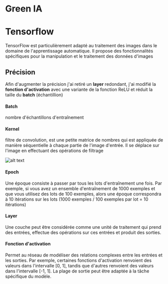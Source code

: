 # Green IA

# Tensorflow
TensorFlow est particulièrement adapté au traitement des images dans le domaine de l'apprentissage automatique. Il propose des fonctionnalités spécifiques pour la manipulation et le traitement des données d'images

## Précision
Afin d'augmenter la précision j'ai retiré un <strong>layer</strong> redondant, j'ai modifié la <strong>fonction d'activation</strong> avec une variante de la fonction ReLU et réduit la taille du <strong>batch</strong> (échantillion)


#### Batch
nombre d'échantillons d'entraînement

#### Kernel
filtre de convolution, est une petite matrice de nombres qui est appliquée de manière séquentielle à chaque partie de l'image d'entrée. Il se déplace sur l'image en effectuant des opérations de filtrage

![alt text](https://i.ibb.co/xHJhm2p/Capture-d-e-cran-2023-06-19-a-13-41-08.jpg)

#### Epoch
Une époque consiste à passer par tous les lots d'entraînement une fois. Par exemple, si vous avez un ensemble d'entraînement de 1000 exemples et que vous utilisez des lots de 100 exemples, alors une époque correspondra à 10 itérations sur les lots (1000 exemples / 100 exemples par lot = 10 itérations)

#### Layer
Une couche peut être considérée comme une unité de traitement qui prend des entrées, effectue des opérations sur ces entrées et produit des sorties.

#### Fonction d'activation

Permet au réseau de modéliser des relations complexes entre les entrées et les sorties.
Par exemple, certaines fonctions d'activation renvoient des valeurs dans l'intervalle [0, 1], tandis que d'autres renvoient des valeurs dans l'intervalle [-1, 1]. La plage de sortie peut être adaptée à la tâche spécifique du modèle.
